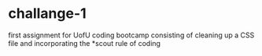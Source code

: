 # challange-1
first assignment for UofU coding bootcamp consisting of cleaning up a CSS file and incorporating the *scout rule of coding
